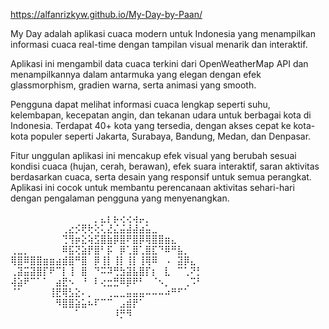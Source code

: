 https://alfanrizkyw.github.io/My-Day-by-Paan/

My Day adalah aplikasi cuaca modern untuk Indonesia yang menampilkan informasi cuaca real-time dengan tampilan visual menarik dan interaktif.

Aplikasi ini mengambil data cuaca terkini dari OpenWeatherMap API dan menampilkannya dalam antarmuka yang elegan dengan efek glassmorphism, gradien warna, serta animasi yang smooth.

Pengguna dapat melihat informasi cuaca lengkap seperti suhu, kelembapan, kecepatan angin, dan tekanan udara untuk berbagai kota di Indonesia. Terdapat 40+ kota yang tersedia, dengan akses cepat ke kota-kota populer seperti Jakarta, Surabaya, Bandung, Medan, dan Denpasar.

Fitur unggulan aplikasi ini mencakup efek visual yang berubah sesuai kondisi cuaca (hujan, cerah, berawan), efek suara interaktif, saran aktivitas berdasarkan cuaca, serta desain yang responsif untuk semua perangkat. Aplikasi ini cocok untuk membantu perencanaan aktivitas sehari-hari dengan pengalaman pengguna yang menyenangkan.



⠀⠀⠀⠀⠀⠀⠀⠀⠀⠀⠀⠀⠀⡀⣄⡆⡦⢔⢔⢴⡤⡀⠀⠀⠀⠀⠀⠀⠀⠀
⠀⠀⠀⠀⠀⠀⠀⠀⢀⣔⡪⢟⢗⢕⢅⣜⣌⣬⣼⣼⣴⣥⣀⠀⠀⠀⠀⠀⠀⠀
⠀⠀⠀⠀⠀⠀⠀⠀⢙⢻⡶⣕⢵⣫⣿⣷⡿⣿⠟⣿⡿⢿⣿⣿⣶⣄⠀⠀⠀⠀
⢀⣀⡀⠀⠀⠀⠀⠀⠿⣯⢝⣵⡟⣿⠃⡯⠀⡿⢁⣿⢁⣿⣏⠙⠿⠛⣧⡀⠀⠀
⢿⣿⠿⣿⣿⣶⣶⣴⣾⣿⠛⣿⠀⡿⢸⡇⢸⡇⢸⡇⢸⢿⠿⠀⠠⠀⣽⡿⣄⠀
⢀⣽⣭⣽⣿⡏⠟⠉⡇⢸⠀⣿⠀⠙⠭⠽⢛⣳⣽⣧⣿⡏⡆⠀⣇⠀⠉⢁⠝⡃
⢼⣵⠟⠉⠁⠁⠀⣴⣟⠢⠀⠘⠀⠇⢔⣒⣛⠿⡿⠟⠃⠀⠈⠢⡀⠀⠀⢀⠩⠃
⠈⠁⠀⠀⠀⠀⢸⣟⢿⣣⣕⠄⡀⠀⠀⢀⣀⣀⣤⣤⣤⠤⠤⠤⠴⠛⠋⠁⠀⠀
⠀⠀⠀⠀⠀⠀⠀⠻⣿⣿⣵⣥⠦⠏⠉⠉⠀⣠⣾⡟⠁⠀⠀⠀⠀⠀⠀⠀⠀⠀
⠀⠀⠀⠀⠀⠀⠀⠀⠀⠀⠁⠀⠀⠀⠀⠀⠸⡛⠻⠀⠀⠀⠀⠀⠀⠀⠀⠀⠀⠀
